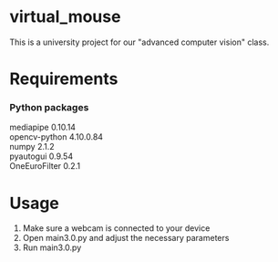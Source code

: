 # virtual_mouse
This is a university project for our "advanced computer vision" class.

# Requirements
### Python packages
mediapipe 0.10.14 \
opencv-python 4.10.0.84 \
numpy 2.1.2 \
pyautogui 0.9.54 \
OneEuroFilter 0.2.1


# Usage
1. Make sure a webcam is connected to your device
2. Open main3.0.py and adjust the necessary parameters
3. Run main3.0.py
